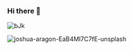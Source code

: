 ### Hi there 👋

<!--
**supineboi/supineboi** is a ✨ _special_ ✨ repository because its `README.md` (this file) appears on your GitHub profile.

Here are some ideas to get you started:

- 🔭 I’m currently working on ...
- 🌱 I’m currently learning ...
- 👯 I’m looking to collaborate on ...
- 🤔 I’m looking for help with ...
- 💬 Ask me about ...
- 📫 How to reach me: ...
- 😄 Pronouns: ...
- ⚡ Fun fact: ...
-->

![bJk](https://user-images.githubusercontent.com/78414440/189933278-046273c1-6fee-40a1-9669-e62241bbdca7.gif)


![joshua-aragon-EaB4Ml7C7fE-unsplash](https://user-images.githubusercontent.com/78414440/189932098-68d012b4-bb05-46f3-926a-b257b43d3e21.jpg)
